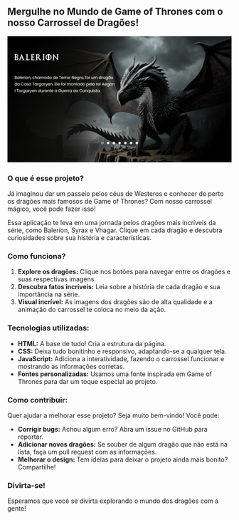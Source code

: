 ## **Mergulhe no Mundo de Game of Thrones com o nosso Carrossel de Dragões!** 

<img src="src/imagens/Projeto.png">

### **O que é esse projeto?** 

Já imaginou dar um passeio pelos céus de Westeros e conhecer de perto os dragões mais famosos de Game of Thrones? Com nosso carrossel mágico, você pode fazer isso! 

Essa aplicação te leva em uma jornada pelos dragões mais incríveis da série, como Balerion, Syrax e Vhagar. Clique em cada dragão e descubra curiosidades sobre sua história e características.

### **Como funciona?**

1. **Explore os dragões:** Clique nos botões para navegar entre os dragões e suas respectivas imagens.
2. **Descubra fatos incríveis:** Leia sobre a história de cada dragão e sua importância na série.
3. **Visual incrível:** As imagens dos dragões são de alta qualidade e a animação do carrossel te coloca no meio da ação.

### **Tecnologias utilizadas:**

* **HTML:** A base de tudo! Cria a estrutura da página.
* **CSS:** Deixa tudo bonitinho e responsivo, adaptando-se a qualquer tela.
* **JavaScript:** Adiciona a interatividade, fazendo o carrossel funcionar e mostrando as informações corretas.
* **Fontes personalizadas:** Usamos uma fonte inspirada em Game of Thrones para dar um toque especial ao projeto.

### **Como contribuir:**

Quer ajudar a melhorar esse projeto? Seja muito bem-vindo! Você pode:

* **Corrigir bugs:** Achou algum erro? Abra um issue no GitHub para reportar.
* **Adicionar novos dragões:** Se souber de algum dragão que não está na lista, faça um pull request com as informações.
* **Melhorar o design:** Tem ideias para deixar o projeto ainda mais bonito? Compartilhe!

### **Divirta-se!**

Esperamos que você se divirta explorando o mundo dos dragões com a gente! 
